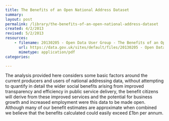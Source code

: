 ```yaml
---
title: The Benefits of an Open National Address Dataset
summary: 
layout: post
permalink: /library/the-benefits-of-an-open-national-address-dataset
created: 4/2/2013
revised: 5/2/2013
resources:
    - filename: 20130205 - Open Data User Group - The Benefits of an Open National Address Dataset_10.pdf
      url: https://data.gov.uk/sites/default/files/20130205 - Open Data User Group - The Benefits of an Open National Address Dataset_10.pdf
      mimetype: application/pdf
categories:

---
```


<p>The analysis provided here considers some basic factors around the current producers and users of national addressing data, without attempting to quantify in detail the wider social benefits arising from improved transparency and efficiency in public service delivery, the benefit citizens will derive from these improved services and the potential for business growth and increased employment were this data to be made open. Although many of our benefit estimates are approximate when combined we believe that the benefits calculated could easily exceed £1bn per annum.</p>
